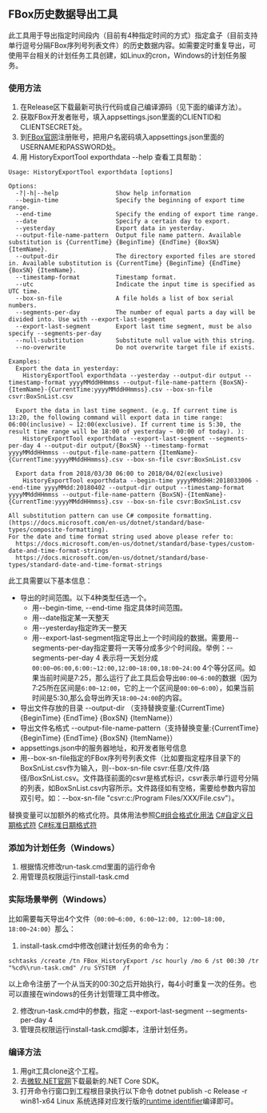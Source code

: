 ﻿## FBox历史数据导出工具
此工具用于导出指定时间段内（目前有4种指定时间的方式）指定盒子（目前支持单行逗号分隔FBox序列号列表文件）的历史数据内容。如需要定时重复导出，可使用平台相关的计划任务工具创建，如Linux的cron，Windows的计划任务服务。

### 使用方法
1. 在Release区下载最新可执行代码或自己编译源码（见下面的编译方法）。
2. 获取FBox开发者账号，填入appsettings.json里面的CLIENTID和CLIENTSECRET处。
3. 到[FBox官网](fbox360.com)注册账号，把用户名密码填入appsettings.json里面的USERNAME和PASSWORD处。
4. 用 HistoryExportTool exporthdata --help 查看工具帮助：
~~~~
Usage: HistoryExportTool exporthdata [options]

Options:
  -?|-h|--help                Show help information
  --begin-time                Specify the beginning of export time range.
  --end-time                  Specify the ending of export time range.
  --date                      Specify a certain day to export.
  --yesterday                 Export data in yesterday.
  --output-file-name-pattern  Output file name pattern. Available substitution is {CurrentTime} {BeginTime} {EndTime} {BoxSN} {ItemName}.
  --output-dir                The directory exported files are stored in. Available substitution is {CurrentTime} {BeginTime} {EndTime} {BoxSN} {ItemName}.
  --timestamp-format          Timestamp format.
  --utc                       Indicate the input time is specified as UTC time.
  --box-sn-file               A file holds a list of box serial numbers.
  --segments-per-day          The number of equal parts a day will be divided into. Use with --export-last-segment
  --export-last-segment       Export last time segment, must be also specify --segments-per-day
  --null-substitution         Substitute null value with this string.
  --no-overwrite              Do not overwrite target file if exists.

Examples:
  Export the data in yesterday:
    HistoryExportTool exporthdata --yesterday --output-dir output --timestamp-format yyyyMMddHHmmss --output-file-name-pattern {BoxSN}-{ItemName}-{CurrentTime:yyyyMMddHHmmss}.csv --box-sn-file csvr:BoxSnList.csv

  Export the data in last time segment. (e.g. If current time is 13:20, the following command will export data in time range: 06:00(inclusive) ~ 12:00(exclusive). If current time is 5:30, the result time range will be 18:00 of yesterday ~ 00:00 of today). ):
    HistoryExportTool exporthdata --export-last-segment --segments-per-day 4 --output-dir output/{BoxSN} --timestamp-format yyyyMMddHHmmss --output-file-name-pattern {ItemName}-{CurrentTime:yyyyMMddHHmmss}.csv --box-sn-file csvr:BoxSnList.csv

  Export data from 2018/03/30 06:00 to 2018/04/02(exclusive)
    HistoryExportTool exporthdata --begin-time yyyyMMddHH:2018033006 --end-time yyyyMMdd:20180402 --output-dir output --timestamp-format yyyyMMddHHmmss --output-file-name-pattern {BoxSN}-{ItemName}-{CurrentTime:yyyyMMddHHmmss}.csv --box-sn-file csvr:BoxSnList.csv

All substitution pattern can use C# composite formatting. (https://docs.microsoft.com/en-us/dotnet/standard/base-types/composite-formatting).
For the date and time format string used above please refer to:
  https://docs.microsoft.com/en-us/dotnet/standard/base-types/custom-date-and-time-format-strings
  https://docs.microsoft.com/en-us/dotnet/standard/base-types/standard-date-and-time-format-strings
~~~~
此工具需要以下基本信息：
* 导出的时间范围。以下4种类型任选一个。
  * 用--begin-time, --end-time 指定具体时间范围。
  * 用--date指定某一天整天
  * 用--yesterday指定昨天一整天
  * 用--export-last-segment指定导出上一个时间段的数据。需要用--segments-per-day指定要将一天等分成多少个时间段。举例：--segments-per-day 4 表示将一天划分成`00:00~06:00,6:00:~12:00,12:00~18:00,18:00~24:00` 4个等分区间。如果当前时间是7:25，那么运行了此工具后会导出`00:00~6:00`的数据（因为7:25所在区间是`6:00~12:00`，它的上一个区间是`00:00~6:00`），如果当前时间是5:30,那么会导出昨天`18:00~24:00`的内容。
* 导出文件存放的目录 --output-dir （支持替换变量:{CurrentTime} {BeginTime} {EndTime} {BoxSN} {ItemName}）
* 导出文件名格式 --output-file-name-pattern（支持替换变量:{CurrentTime} {BeginTime} {EndTime} {BoxSN} {ItemName}）
* appsettings.json中的服务器地址，和开发者账号信息
* 用--box-sn-file指定的FBox序列号列表文件（比如要指定程序目录下的BoxSnList.csv作为输入，则--box-sn-file csvr:任意/文件/路径/BoxSnList.csv。文件路径前面的csvr是格式标识，csvr表示单行逗号分隔的列表，如BoxSnList.csv内容所示。文件路径如有空格，需要给参数内容加双引号。如：--box-sn-file "csvr:c:/Program Files/XXX/File.csv"）。

替换变量可以加额外的格式化符。具体用法参照[C#组合格式化用法](https://docs.microsoft.com/en-us/dotnet/standard/base-types/composite-formatting)
[C#自定义日期格式符](https://docs.microsoft.com/en-us/dotnet/standard/base-types/custom-date-and-time-format-strings)
[C#标准日期格式符](https://docs.microsoft.com/en-us/dotnet/standard/base-types/standard-date-and-time-format-strings)

### 添加为计划任务（Windows）
1. 根据情况修改run-task.cmd里面的运行命令
2. 用管理员权限运行install-task.cmd

### 实际场景举例（Windows）
比如需要每天导出4个文件（`00:00~6:00, 6:00~12:00, 12:00~18:00, 18:00~24:00`）那么：
1. install-task.cmd中修改创建计划任务的命令为：
~~~~
schtasks /create /tn FBox_HistoryExport /sc hourly /mo 6 /st 00:30 /tr "%cd%\run-task.cmd" /ru SYSTEM  /f
~~~~
以上命令注册了一个从当天的00:30之后开始执行，每4小时重复一次的任务。也可以直接在windows的任务计划管理工具中修改。

2. 修改run-task.cmd中的参数，指定 --export-last-segment --segments-per-day 4
3. 管理员权限运行install-task.cmd脚本，注册计划任务。

### 编译方法
1. 用git工具clone这个工程。
2. 去[微软.NET官网](http://dot.net)下载最新的.NET Core SDK。
3. 打开命令行窗口到工程根目录执行以下命令
dotnet publish -c Release -r win81-x64 
Linux 系统选择对应发行版的[runtime identifier](https://docs.microsoft.com/en-us/dotnet/core/rid-catalog)编译即可。

